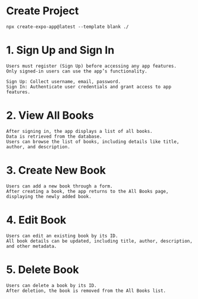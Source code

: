 # Create Project
    npx create-expo-app@latest --template blank ./

# 1. Sign Up and Sign In
    Users must register (Sign Up) before accessing any app features.
    Only signed-in users can use the app’s functionality.

    Sign Up: Collect username, email, password.
    Sign In: Authenticate user credentials and grant access to app features.

# 2. View All Books
    After signing in, the app displays a list of all books.
    Data is retrieved from the database.
    Users can browse the list of books, including details like title, author, and description.

# 3. Create New Book
    Users can add a new book through a form.
    After creating a book, the app returns to the All Books page, displaying the newly added book.

# 4. Edit Book
    Users can edit an existing book by its ID.
    All book details can be updated, including title, author, description, and other metadata.

# 5. Delete Book
    Users can delete a book by its ID.
    After deletion, the book is removed from the All Books list.
